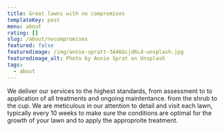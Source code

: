 ```yaml
---
title: Great lawns with no compromises
templateKey: post
menu: about
rating: []
slug: /about/nocompromises
featured: false
featuredimage: /img/annie-spratt-3A46Gcjd6L4-unsplash.jpg
featuredimage_alt: Photo by Annie Sprat on Unsplash
tags:
  - about
---
```


We deliver our services to the highest standards, from assessment to to application of all treatments and ongoing maintentance. from the shrub to the cup.  We are meticulous in our attention to detail and visit each lawn, typically every 10 weeks to make sure the conditions are optimal for the growth of your lawn and to apply the approproite treatment. 
